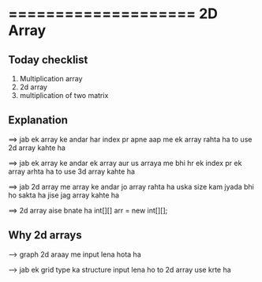 
====================
2D Array
====================

## Today checklist

1. Multiplication array
2. 2d array
3. multiplication of two matrix


## Explanation

==> jab ek array ke andar har index pr apne aap me ek array rahta ha to use 2d array kahte ha 

==> jab ek array ke andar ek array aur us arraya me bhi hr ek index pr ek array arhta ha to use 3d array kahte ha 

==> jab 2d array me array ke andar jo array rahta ha uska size kam jyada bhi ho sakta ha jise jag array kahte ha


==> 2d array aise bnate ha int[][] arr = new int[][];


## Why 2d arrays

--> graph 2d araay me input lena hota ha

--> jab ek grid type ka structure input lena ho to 2d array use krte ha




